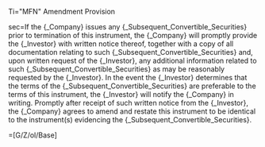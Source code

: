 Ti="MFN" Amendment Provision

sec=If the {_Company} issues any {_Subsequent_Convertible_Securities} prior to termination of this instrument, the {_Company} will promptly provide the {_Investor} with written notice thereof, together with a copy of all documentation relating to such {_Subsequent_Convertible_Securities} and, upon written request of the {_Investor}, any additional information related to such {_Subsequent_Convertible_Securities} as may be reasonably requested by the {_Investor}. In the event the {_Investor} determines that the terms of the {_Subsequent_Convertible_Securities} are preferable to the terms of this instrument, the {_Investor} will notify the {_Company} in writing. Promptly after receipt of such written notice from the {_Investor}, the {_Company} agrees to amend and restate this instrument to be identical to the instrument(s) evidencing the {_Subsequent_Convertible_Securities}.

=[G/Z/ol/Base]
